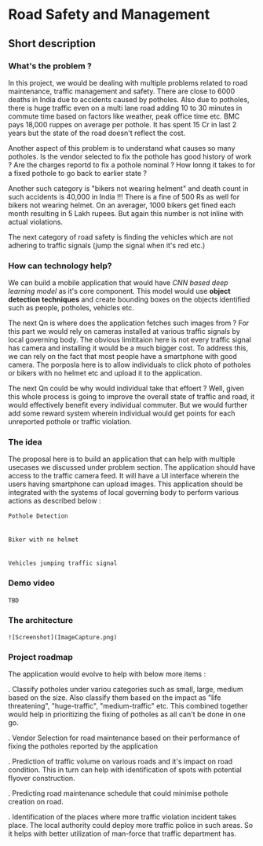 # Road Safety and Management

## Short description

### What's the problem ?

In this project, we would be dealing with multiple problems related to road maintenance, traffic management and safety. There are close to 6000 deaths in India due to accidents caused by potholes. Also due to potholes, there is huge traffic even on a multi lane road adding 10 to 30 minutes in commute time based on factors like weather, peak office time etc. BMC pays 18,000 ruppes on average per pothole. It has spent 15 Cr in last 2 years but the state of the road doesn't reflect the cost.

Another aspect of this problem is to understand what causes so many potholes. Is the vendor selected to fix the pothole has good history of work ? Are the charges reportd to  fix a pothole nominal ? How lonng it takes to for a fixed pothole to go back to earlier state ?

Another such category is "bikers not wearing helment" and death count in such accidents is 40,000 in India !!! There is a fine of 500 Rs as well for bikers not wearing helmet. On an averager, 1000 bikers get fined each month resulting in 5 Lakh rupees. But again this number is not inline with actual violations.

The next category of road safety is finding the vehicles which are not adhering to traffic signals (jump the signal when it's red etc.)


### How can technology help?

We can build a mobile application that would have <i>CNN based deep learning model</i> as it's core component. This model would use <b>object detection techniques</b> and create bounding boxes on the objects identified such as people, potholes, vehicles etc.

The next Qn is where does the application fetches such images from ? For this part we would rely on cameras installed at various traffic signals by local governing body. The obvious limititaion here is not every traffic signal has camera and installing it would be a much bigger cost.
To address this, we can rely on the fact that most people have a smartphone with good camera. The porposla here is to allow individuals to click photo of potholes or bikers with no helmet etc and upload it to the application.

The next Qn could be why would individual take that effoert ? 
Well, given this whole process is going to improve the overall state of traffic and road, it would effectively benefit every individual commuter. But we would further add some reward system wherein individual would get points for each unreported pothole or traffic violation.


### The idea

The proposal here is to build an application that can help with multiple usecases we discussed under problem section. 
The application should have access to the traffic camera feed. It will have a UI interface wherein the users having smartphone can upload images. This application should be integrated with the systems of local governing body to perform various actions as described below :

    Pothole Detection
    
    
    Biker with no helmet
    
    
    Vehicles jumping traffic signal



### Demo video
    TBD

### The architecture
    ![Screenshot](ImageCapture.png)


### Project roadmap

The application would  evolve to help with below more items :

   . Classify potholes under variou categories such as small, large, medium based on the size. Also classify them based on the impact as "life 
   threatening", "huge-traffic", "medium-traffic" etc. This combined together would help in prioritizing the fixing of potholes as all can't be done in one 
   go.
   
   . Vendor Selection for road maintenance based on their performance of fixing the potholes reported by the application
   
   . Prediction of traffic volume on various roads and it's impact on road condition. This in turn can help with identification of spots with potential   
   flyover construction.
   
   . Predicting road maintenance schedule that could minimise pothole creation on road.
   
   . Identification of the places where more traffic violation incident takes place. The local authority could deploy more traffic police in such areas. So 
   it helps with  better utilization of man-force that traffic department has. 
   
   

